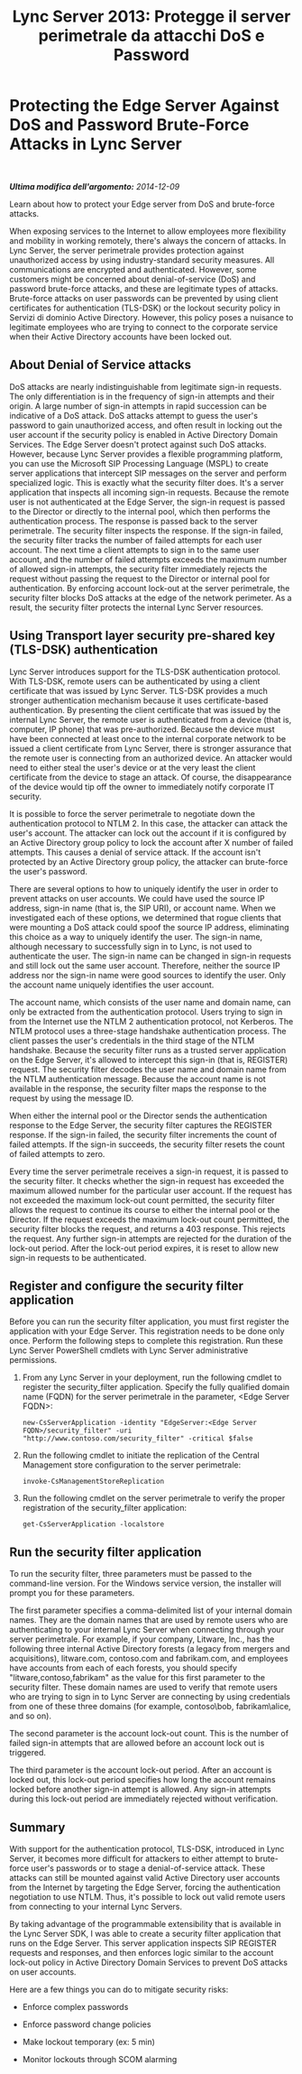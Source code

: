 ﻿---
title: "Lync Server 2013: Protegge il server perimetrale da attacchi DoS e Password"
TOCTitle: Protecting the Edge Server Against DoS and Password Brute-Force Attacks in Lync Server
ms:assetid: a2aff6d2-8e3e-4c25-9dbd-07b535e90b73
ms:mtpsurl: https://technet.microsoft.com/it-it/library/Dn879446(v=OCS.15)
ms:contentKeyID: 63845449
ms.date: 08/24/2015
mtps_version: v=OCS.15
ms.translationtype: HT
---

# Protecting the Edge Server Against DoS and Password Brute-Force Attacks in Lync Server

 

_**Ultima modifica dell'argomento:** 2014-12-09_

Learn about how to protect your Edge server from DoS and brute-force attacks.

When exposing services to the Internet to allow employees more flexibility and mobility in working remotely, there's always the concern of attacks. In Lync Server, the server perimetrale provides protection against unauthorized access by using industry-standard security measures. All communications are encrypted and authenticated. However, some customers might be concerned about denial-of-service (DoS) and password brute-force attacks, and these are legitimate types of attacks. Brute-force attacks on user passwords can be prevented by using client certificates for authentication (TLS-DSK) or the lockout security policy in Servizi di dominio Active Directory. However, this policy poses a nuisance to legitimate employees who are trying to connect to the corporate service when their Active Directory accounts have been locked out.

## About Denial of Service attacks

DoS attacks are nearly indistinguishable from legitimate sign-in requests. The only differentiation is in the frequency of sign-in attempts and their origin. A large number of sign-in attempts in rapid succession can be indicative of a DoS attack. DoS attacks attempt to guess the user's password to gain unauthorized access, and often result in locking out the user account if the security policy is enabled in Active Directory Domain Services. The Edge Server doesn't protect against such DoS attacks. However, because Lync Server provides a flexible programming platform, you can use the Microsoft SIP Processing Language (MSPL) to create server applications that intercept SIP messages on the server and perform specialized logic. This is exactly what the security filter does. It's a server application that inspects all incoming sign-in requests. Because the remote user is not authenticated at the Edge Server, the sign-in request is passed to the Director or directly to the internal pool, which then performs the authentication process. The response is passed back to the server perimetrale. The security filter inspects the response. If the sign-in failed, the security filter tracks the number of failed attempts for each user account. The next time a client attempts to sign in to the same user account, and the number of failed attempts exceeds the maximum number of allowed sign-in attempts, the security filter immediately rejects the request without passing the request to the Director or internal pool for authentication. By enforcing account lock-out at the server perimetrale, the security filter blocks DoS attacks at the edge of the network perimeter. As a result, the security filter protects the internal Lync Server resources.

## Using Transport layer security pre-shared key (TLS-DSK) authentication

Lync Server introduces support for the TLS-DSK authentication protocol. With TLS-DSK, remote users can be authenticated by using a client certificate that was issued by Lync Server. TLS-DSK provides a much stronger authentication mechanism because it uses certificate-based authentication. By presenting the client certificate that was issued by the internal Lync Server, the remote user is authenticated from a device (that is, computer, IP phone) that was pre-authorized. Because the device must have been connected at least once to the internal corporate network to be issued a client certificate from Lync Server, there is stronger assurance that the remote user is connecting from an authorized device. An attacker would need to either steal the user's device or at the very least the client certificate from the device to stage an attack. Of course, the disappearance of the device would tip off the owner to immediately notify corporate IT security.

It is possible to force the server perimetrale to negotiate down the authentication protocol to NTLM 2. In this case, the attacker can attack the user's account. The attacker can lock out the account if it is configured by an Active Directory group policy to lock the account after X number of failed attempts. This causes a denial of service attack. If the account isn't protected by an Active Directory group policy, the attacker can brute-force the user's password.

There are several options to how to uniquely identify the user in order to prevent attacks on user accounts. We could have used the source IP address, sign-in name (that is, the SIP URI), or account name. When we investigated each of these options, we determined that rogue clients that were mounting a DoS attack could spoof the source IP address, eliminating this choice as a way to uniquely identify the user. The sign-in name, although necessary to successfully sign in to Lync, is not used to authenticate the user. The sign-in name can be changed in sign-in requests and still lock out the same user account. Therefore, neither the source IP address nor the sign-in name were good sources to identify the user. Only the account name uniquely identifies the user account.

The account name, which consists of the user name and domain name, can only be extracted from the authentication protocol. Users trying to sign in from the Internet use the NTLM 2 authentication protocol, not Kerberos. The NTLM protocol uses a three-stage handshake authentication process. The client passes the user's credentials in the third stage of the NTLM handshake. Because the security filter runs as a trusted server application on the Edge Server, it's allowed to intercept this sign-in (that is, REGISTER) request. The security filter decodes the user name and domain name from the NTLM authentication message. Because the account name is not available in the response, the security filter maps the response to the request by using the message ID.

When either the internal pool or the Director sends the authentication response to the Edge Server, the security filter captures the REGISTER response. If the sign-in failed, the security filter increments the count of failed attempts. If the sign-in succeeds, the security filter resets the count of failed attempts to zero.

Every time the server perimetrale receives a sign-in request, it is passed to the security filter. It checks whether the sign-in request has exceeded the maximum allowed number for the particular user account. If the request has not exceeded the maximum lock-out count permitted, the security filter allows the request to continue its course to either the internal pool or the Director. If the request exceeds the maximum lock-out count permitted, the security filter blocks the request, and returns a 403 response. This rejects the request. Any further sign-in attempts are rejected for the duration of the lock-out period. After the lock-out period expires, it is reset to allow new sign-in requests to be authenticated.

## Register and configure the security filter application

Before you can run the security filter application, you must first register the application with your Edge Server. This registration needs to be done only once. Perform the following steps to complete this registration. Run these Lync Server PowerShell cmdlets with Lync Server administrative permissions.

1.  From any Lync Server in your deployment, run the following cmdlet to register the security\_filter application. Specify the fully qualified domain name (FQDN) for the server perimetrale in the parameter, \<Edge Server FQDN\>:
    
        new-CsServerApplication -identity "EdgeServer:<Edge Server FQDN>/security_filter" -uri "http://www.contoso.com/security_filter" -critical $false

2.  Run the following cmdlet to initiate the replication of the Central Management store configuration to the server perimetrale:
    
        invoke-CsManagementStoreReplication

3.  Run the following cmdlet on the server perimetrale to verify the proper registration of the security\_filter application:
    
        get-CsServerApplication -localstore


## Run the security filter application

To run the security filter, three parameters must be passed to the command-line version. For the Windows service version, the installer will prompt you for these parameters.

The first parameter specifies a comma-delimited list of your internal domain names. They are the domain names that are used by remote users who are authenticating to your internal Lync Server when connecting through your server perimetrale. For example, if your company, Litware, Inc., has the following three internal Active Directory forests (a legacy from mergers and acquisitions), litware.com, contoso.com and fabrikam.com, and employees have accounts from each of each forests, you should specify "litware,contoso,fabrikam" as the value for this first parameter to the security filter. These domain names are used to verify that remote users who are trying to sign in to Lync Server are connecting by using credentials from one of these three domains (for example, contoso\\bob, fabrikam\\alice, and so on).

The second parameter is the account lock-out count. This is the number of failed sign-in attempts that are allowed before an account lock out is triggered.

The third parameter is the account lock-out period. After an account is locked out, this lock-out period specifies how long the account remains locked before another sign-in attempt is allowed. Any sign-in attempts during this lock-out period are immediately rejected without verification.

## Summary

With support for the authentication protocol, TLS-DSK, introduced in Lync Server, it becomes more difficult for attackers to either attempt to brute-force user's passwords or to stage a denial-of-service attack. These attacks can still be mounted against valid Active Directory user accounts from the Internet by targeting the Edge Server, forcing the authentication negotiation to use NTLM. Thus, it's possible to lock out valid remote users from connecting to your internal Lync Servers.

By taking advantage of the programmable extensibility that is available in the Lync Server SDK, I was able to create a security filter application that runs on the Edge Server. This server application inspects SIP REGISTER requests and responses, and then enforces logic similar to the account lock-out policy in Active Directory Domain Services to prevent DoS attacks on user accounts.

Here are a few things you can do to mitigate security risks:

  - Enforce complex passwords

  - Enforce password change policies

  - Make lockout temporary (ex: 5 min)

  - Monitor lockouts through SCOM alarming

